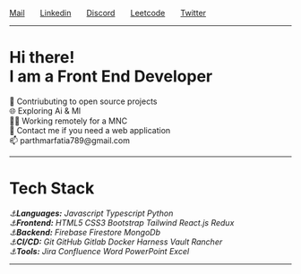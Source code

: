 
<a href="mailto:parthmarfatia789@gmail.com">Mail</a> &nbsp; &nbsp; &nbsp;
<a href="https://www.linkedin.com/in/parth-marfatia-4a8a1a183/">Linkedin</a> &nbsp; &nbsp; &nbsp;
<a href="https://discordapp.com/users/parth#9737">Discord</a> &nbsp; &nbsp; &nbsp;
<a href="https://leetcode.com/parthmarfatia/">Leetcode</a> &nbsp; &nbsp; &nbsp;
<a href="https://twitter.com/parth_marfatia">Twitter</a> &nbsp; &nbsp; &nbsp;

* * *

<h1 align="left"> Hi there! <br> I am a Front End Developer</h1>

<p align="left">🤜 Contriubuting to open source projects <br>
🌐 Exploring Ai & Ml <br>
👨‍💻 Working remotely for a MNC <br>
🚀 Contact me if you need a web application<br>
📫 parthmarfatia789@gmail.com
<br /></p>

* * *

<h1>Tech Stack</h1>
<i>
⚓<b>Languages:</b> Javascript Typescript Python <br>
⚓<b>Frontend:</b> HTML5 CSS3 Bootstrap Tailwind React.js Redux <br>
⚓<b>Backend:</b> Firebase Firestore MongoDb <br>
⚓<b>CI/CD:</b> Git GitHub Gitlab Docker Harness Vault Rancher <br>
⚓<b>Tools:</b> Jira Confluence Word PowerPoint Excel <br>
</i>

* * *




